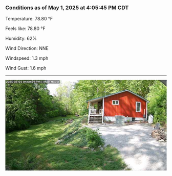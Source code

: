### Conditions as of May 1, 2025 at 4:05:45 PM CDT 

Temperature: 78.80 &deg;F

Feels like: 78.80 &deg;F

Humidity: 62%

Wind Direction: NNE

Windspeed: 1.3 mph

Wind Gust: 1.6 mph

---

<img src="./images/latest.jpeg"/>

